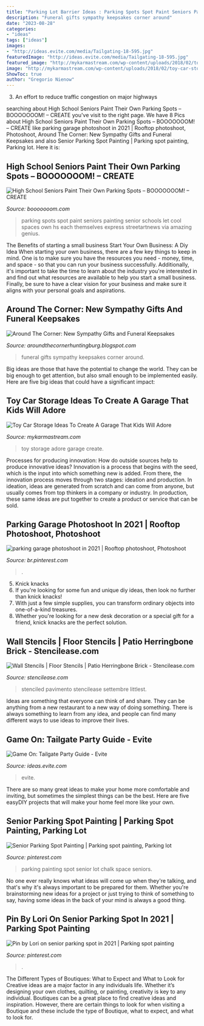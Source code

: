 ```yaml
---
title: "Parking Lot Barrier Ideas : Parking Spots Spot Paint Seniors Painting Senior Schools Let Cool Spaces Own Hs Each Themselves Express Streetartnews Via Amazing Genius"
description: "Funeral gifts sympathy keepsakes corner around"
date: "2023-08-28"
categories:
- "ideas"
tags: ["ideas"]
images:
- "http://ideas.evite.com/media/Tailgating-18-595.jpg"
featuredImage: "http://ideas.evite.com/media/Tailgating-18-595.jpg"
featured_image: "http://mykarmastream.com/wp-content/uploads/2018/02/toy-car-storage-11-.jpg"
image: "http://mykarmastream.com/wp-content/uploads/2018/02/toy-car-storage-11-.jpg"
ShowToc: true
author: "Gregorio Nienow"
---
```



3. An effort to reduce traffic congestion on major highways 

	

		
searching about High School Seniors Paint Their Own Parking Spots – BOOOOOOOM! – CREATE you've visit to the right page. We have 8 Pics about High School Seniors Paint Their Own Parking Spots – BOOOOOOOM! – CREATE like parking garage photoshoot in 2021 | Rooftop photoshoot, Photoshoot, Around The Corner: New Sympathy Gifts and Funeral Keepsakes and also Senior Parking Spot Painting | Parking spot painting, Parking lot. Here it is:
		
    
## High School Seniors Paint Their Own Parking Spots – BOOOOOOOM! – CREATE

<img loading=lazy src="https://www.booooooom.com/wp-content/uploads/2016/08/Parking13.jpg" onerror="this.onerror=null;this.src='https://tse4.mm.bing.net/th?id=OIP.kKiHrH0LOMzvx1ibJlYefAHaH2&amp;pid=15.1';" alt="High School Seniors Paint Their Own Parking Spots – BOOOOOOOM! – CREATE">

_Source: booooooom.com_

>parking spots spot paint seniors painting senior schools let cool spaces own hs each themselves express streetartnews via amazing genius. 

	

The Benefits of starting a small business
Start Your Own Business: A Diy Idea 
When starting your own business, there are a few key things to keep in mind. One is to make sure you have the resources you need - money, time, and space - so that you can run your business successfully. Additionally, it's important to take the time to learn about the industry you're interested in and find out what resources are available to help you start a small business. Finally, be sure to have a clear vision for your business and make sure it aligns with your personal goals and aspirations.

    
## Around The Corner: New Sympathy Gifts And Funeral Keepsakes

<img loading=lazy src="https://4.bp.blogspot.com/-eIltfxn_rlE/T6frKTFmPWI/AAAAAAAAHew/NgtVm8VGtQ8/s1600/DSC_0019.JPG" onerror="this.onerror=null;this.src='https://tse2.mm.bing.net/th?id=OIP.FRlb4vl_uR103OjIoGDNQwHaE9&amp;pid=15.1';" alt="Around The Corner: New Sympathy Gifts and Funeral Keepsakes">

_Source: aroundthecornerhuntingburg.blogspot.com_

>funeral gifts sympathy keepsakes corner around. 

	

Big ideas are those that have the potential to change the world. They can be big enough to get attention, but also small enough to be implemented easily. Here are five big ideas that could have a significant impact: 

    
## Toy Car Storage Ideas To Create A Garage That Kids Will Adore

<img loading=lazy src="http://mykarmastream.com/wp-content/uploads/2018/02/toy-car-storage-11-.jpg" onerror="this.onerror=null;this.src='https://tse1.mm.bing.net/th?id=OIP.C8jHUrACzw9u25ueivmjtQHaKa&amp;pid=15.1';" alt="Toy Car Storage Ideas To Create A Garage That Kids Will Adore">

_Source: mykarmastream.com_

>toy storage adore garage create. 

	

Processes for producing innovation: How do outside sources help to produce innovative ideas?
Innovation is a process that begins with the seed, which is the input into which something new is added. From there, the innovation process moves through two stages: ideation and production. In ideation, ideas are generated from scratch and can come from anyone, but usually comes from top thinkers in a company or industry. In production, these same ideas are put together to create a product or service that can be sold.

    
## Parking Garage Photoshoot In 2021 | Rooftop Photoshoot, Photoshoot

<img loading=lazy src="https://i.pinimg.com/736x/cc/8c/17/cc8c1749e9c2188093204b23aac2625d.jpg" onerror="this.onerror=null;this.src='https://tse2.mm.bing.net/th?id=OIP.U6hdwaEYDTMqykBLMNfqcQHaJ3&amp;pid=15.1';" alt="parking garage photoshoot in 2021 | Rooftop photoshoot, Photoshoot">

_Source: br.pinterest.com_

>. 

	

5. Knick knacks
1. If you're looking for some fun and unique diy ideas, then look no further than knick knacks!
2. With just a few simple supplies, you can transform ordinary objects into one-of-a-kind treasures.
3. Whether you're looking for a new desk decoration or a special gift for a friend, knick knacks are the perfect solution.

    
## Wall Stencils | Floor Stencils | Patio Herringbone Brick - Stencilease.com

<img loading=lazy src="https://www.stencilease.com/gif/SWP0061rmshot.jpg" onerror="this.onerror=null;this.src='https://tse1.mm.bing.net/th?id=OIP.aeA-tdHtcaxTl3vWC_ZhNAHaHa&amp;pid=15.1';" alt="Wall Stencils | Floor Stencils | Patio Herringbone Brick - Stencilease.com">

_Source: stencilease.com_

>stenciled pavimento stencilease settembre littlest. 

	

Ideas are something that everyone can think of and share. They can be anything from a new restaurant to a new way of doing something. There is always something to learn from any idea, and people can find many different ways to use ideas to improve their lives.

    
## Game On: Tailgate Party Guide - Evite

<img loading=lazy src="http://ideas.evite.com/media/Tailgating-18-595.jpg" onerror="this.onerror=null;this.src='https://tse4.mm.bing.net/th?id=OIP.Hq93vX1Q2_xKhopHe9l3KAHaLH&amp;pid=15.1';" alt="Game On: Tailgate Party Guide - Evite">

_Source: ideas.evite.com_

>evite. 

	

There are so many great ideas to make your home more comfortable and inviting, but sometimes the simplest things can be the best. Here are five easyDIY projects that will make your home feel more like your own.

    
## Senior Parking Spot Painting | Parking Spot Painting, Parking Lot

<img loading=lazy src="https://i.pinimg.com/736x/ac/a2/c1/aca2c1fe88f4c67b846a78c7e7650bc7.jpg" onerror="this.onerror=null;this.src='https://tse4.mm.bing.net/th?id=OIP.g1PJJ0jNpzZKdEdCRwucFQHaJ3&amp;pid=15.1';" alt="Senior Parking Spot Painting | Parking spot painting, Parking lot">

_Source: pinterest.com_

>parking painting spot senior lot chalk space seniors. 

	

No one ever really knows what ideas will come up when they're talking, and that's why it's always important to be prepared for them. Whether you're brainstorming new ideas for a project or just trying to think of something to say, having some ideas in the back of your mind is always a good thing.

    
## Pin By Lori On Senior Parking Spot In 2021 | Parking Spot Painting

<img loading=lazy src="https://i.pinimg.com/736x/85/d2/c4/85d2c4c0189a5a2094b7aad808a45011.jpg" onerror="this.onerror=null;this.src='https://tse4.mm.bing.net/th?id=OIP.Cfs2gNXcl_ridG5rNs4YtgHaJ3&amp;pid=15.1';" alt="Pin by Lori on senior parking spot in 2021 | Parking spot painting">

_Source: pinterest.com_

>. 

	

The Different Types of Boutiques: What to Expect and What to Look for
Creative ideas are a major factor in any individuals life. Whether it’s designing your own clothes, quilting, or painting, creativity is key to any individual. Boutiques can be a great place to find creative ideas and inspiration. However, there are certain things to look for when visiting a Boutique and these include the type of Boutique, what to expect, and what to look for.

